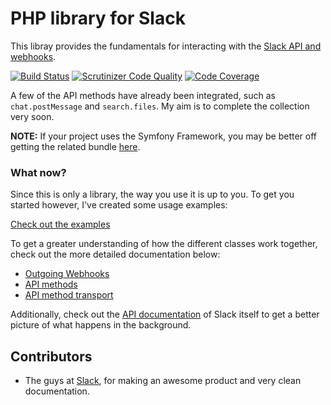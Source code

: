 PHP library for Slack
=====================

This libray provides the fundamentals for interacting with the [Slack API and webhooks](https://api.slack.com/).

[![Build Status](https://secure.travis-ci.org/cleentfaar/slack.png)](http://travis-ci.org/cleentfaar/slack)
[![Scrutinizer Code Quality](https://scrutinizer-ci.com/g/cleentfaar/slack/badges/quality-score.png?b=master)](https://scrutinizer-ci.com/g/cleentfaar/slack/?branch=master)
[![Code Coverage](https://scrutinizer-ci.com/g/cleentfaar/slack/badges/coverage.png?b=master)](https://scrutinizer-ci.com/g/cleentfaar/slack/?branch=master)

A few of the API methods have already been integrated, such as ``chat.postMessage`` and ``search.files``. My aim is to complete the collection very soon.

**NOTE:** If your project uses the Symfony Framework, you may be better off getting the related bundle [here](https://github.com/cleentfaar/CLSlackBundle).


### What now?

Since this is only a library, the way you use it is up to you.
To get you started however, I've created some usage examples:

[Check out the examples](Resources/doc/usage.md)

To get a greater understanding of how the different classes work together, check out the more detailed documentation below:

- [Outgoing Webhooks](Resources/doc/outgoing-webhooks.md)
- [API methods](Resources/doc/api-methods.md)
- [API method transport](Resources/doc/api-method-transport.md)

Additionally, check out the [API documentation](https://api.slack.com/) of Slack itself to get a
better picture of what happens in the background.


## Contributors

- The guys at [Slack](https://slack.com/), for making an awesome product and very clean documentation.
